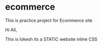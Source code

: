 # ecommerce
This is practice project for Ecommerce site

Hi All,

This is lokesh
 its a STATIC website
 inline CSS 
